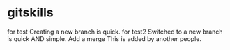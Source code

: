 # gitskills
for test
Creating a new branch is quick.
for test2
Switched to a new branch is quick AND simple.
Add a merge
This is added by another people.
